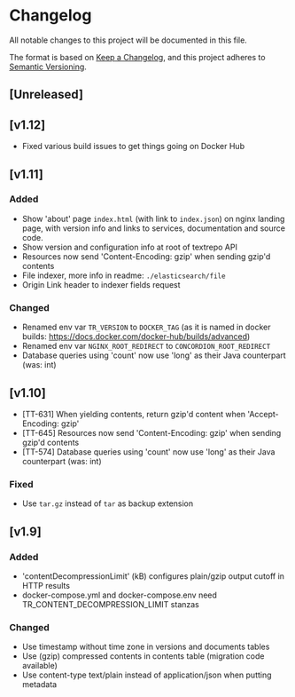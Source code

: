 # Changelog
All notable changes to this project will be documented in this file.

The format is based on [Keep a Changelog](https://keepachangelog.com/en/1.0.0/),
and this project adheres to [Semantic Versioning](https://semver.org/spec/v2.0.0.html).

## [Unreleased]

## [v1.12]
- Fixed various build issues to get things going on Docker Hub

## [v1.11]

### Added
- Show 'about' page `index.html` (with link to `index.json`) on nginx landing page, with version info and links to services, documentation and source code.
- Show version and configuration info at root of textrepo API
- Resources now send 'Content-Encoding: gzip' when sending gzip'd contents
- File indexer, more info in readme: `./elasticsearch/file`
- Origin Link header to indexer fields request

### Changed
- Renamed env var `TR_VERSION` to `DOCKER_TAG` 
 (as it is named in docker builds: https://docs.docker.com/docker-hub/builds/advanced)
- Renamed env var `NGINX_ROOT_REDIRECT` to `CONCORDION_ROOT_REDIRECT`
- Database queries using 'count' now use 'long' as their Java counterpart (was: int)

## [v1.10]
- [TT-631] When yielding contents, return gzip'd content when 'Accept-Encoding: gzip'
- [TT-645] Resources now send 'Content-Encoding: gzip' when sending gzip'd contents
- [TT-574] Database queries using 'count' now use 'long' as their Java counterpart (was: int)

### Fixed
- Use `tar.gz` instead of `tar` as backup extension

## [v1.9]
### Added
- 'contentDecompressionLimit' (kB) configures plain/gzip output cutoff in HTTP results
- docker-compose.yml and docker-compose.env need TR\_CONTENT\_DECOMPRESSION\_LIMIT stanzas
### Changed
- Use timestamp without time zone in versions and documents tables
- Use (gzip) compressed contents in contents table (migration code available)
- Use content-type text/plain instead of application/json when putting metadata
